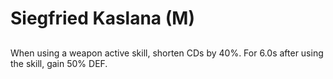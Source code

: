 # Siegfried Kaslana (M)

## 

When using a weapon active skill, shorten CDs by 40%. For 6.0s after using the skill, gain 50% DEF.